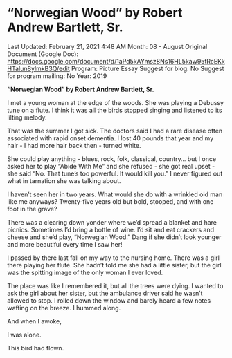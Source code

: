 # “Norwegian Wood” by Robert Andrew Bartlett, Sr.

Last Updated: February 21, 2021 4:48 AM
Month: 08 - August
Original Document (Google Doc): https://docs.google.com/document/d/1aPd5kAYmsz8Ns16HL5kaw95tRcEKkHTaIun8ylmkB3Q/edit
Program: Picture Essay
Suggest for blog: No
Suggest for program mailing: No
Year: 2019

**“Norwegian Wood” by Robert Andrew Bartlett, Sr.**

I met a young woman at the edge of the woods. She was playing a Debussy tune on a flute. I think it was all the birds stopped singing and listened to its lilting melody.

That was the summer I got sick. The doctors said I had a rare disease often associated with rapid onset dementia. I lost 40 pounds that year and my hair - I had more hair back then - turned white.

She could play anything - blues, rock, folk, classical, country… but I once asked her to play “Abide With Me” and she refused - she got real upset - she said “No. That tune’s too powerful. It would kill you.” I never figured out what in tarnation she was talking about.

I haven’t seen her in two years. What would she do with a wrinkled old man like me anyways? Twenty-five years old but bold, stooped, and with one foot in the grave?

There was a clearing down yonder where we’d spread a blanket and hare picnics. Sometimes I’d bring a bottle of wine. I’d sit and eat crackers and cheese and she’d play, “Norwegian Wood.” Dang if she didn’t look younger and more beautiful every time I saw her!

I passed by there last fall on my way to the nursing home. There was a girl there playing her flute. She hadn’t told me she had a little sister, but the girl was the spitting image of the only woman I ever loved.

The place was like I remembered it, but all the trees were dying. I wanted to ask the girl about her sister, but the ambulance driver said he wasn’t allowed to stop. I rolled down the window and barely heard a few notes wafting on the breeze. I hummed along.

And when I awoke,

I was alone.

This bird had flown.